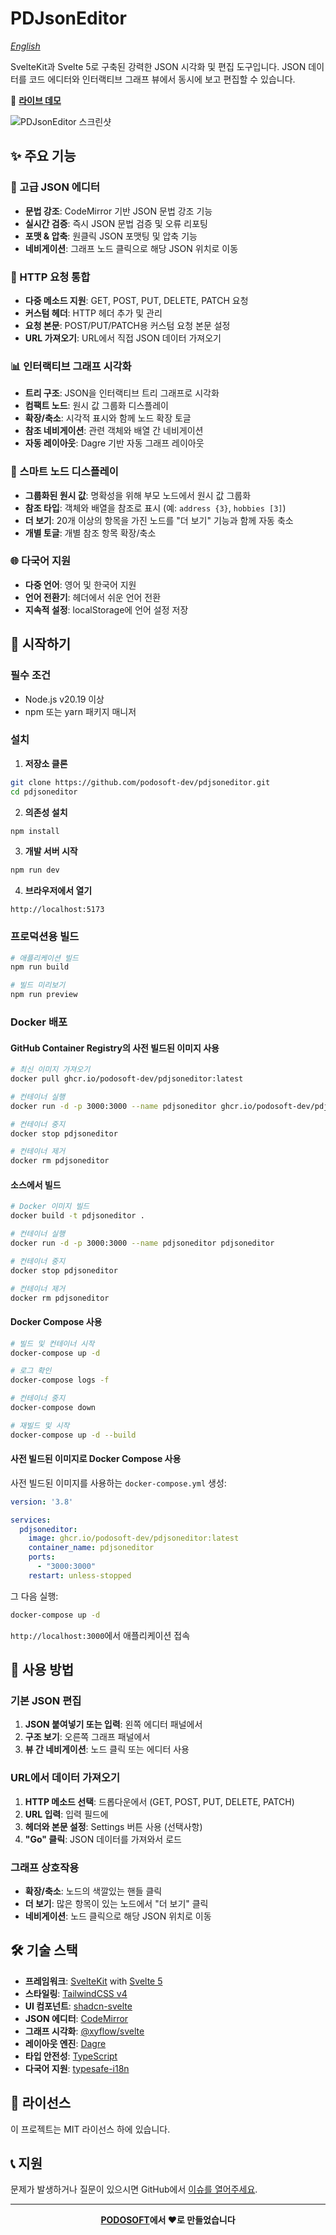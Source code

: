 # PDJsonEditor

*[English](README.md)*

SvelteKit과 Svelte 5로 구축된 강력한 JSON 시각화 및 편집 도구입니다. JSON 데이터를 코드 에디터와 인터랙티브 그래프 뷰에서 동시에 보고 편집할 수 있습니다.

🔗 **[라이브 데모](https://json.podosoft.io)**

![PDJsonEditor 스크린샷](screenshots/pdjsoneditor.png)

## ✨ 주요 기능

### 📝 고급 JSON 에디터
- **문법 강조**: CodeMirror 기반 JSON 문법 강조 기능
- **실시간 검증**: 즉시 JSON 문법 검증 및 오류 리포팅
- **포맷 & 압축**: 원클릭 JSON 포맷팅 및 압축 기능
- **네비게이션**: 그래프 노드 클릭으로 해당 JSON 위치로 이동

### 🔗 HTTP 요청 통합
- **다중 메소드 지원**: GET, POST, PUT, DELETE, PATCH 요청
- **커스텀 헤더**: HTTP 헤더 추가 및 관리
- **요청 본문**: POST/PUT/PATCH용 커스텀 요청 본문 설정
- **URL 가져오기**: URL에서 직접 JSON 데이터 가져오기

### 📊 인터랙티브 그래프 시각화
- **트리 구조**: JSON을 인터랙티브 트리 그래프로 시각화
- **컴팩트 노드**: 원시 값 그룹화 디스플레이
- **확장/축소**: 시각적 표시와 함께 노드 확장 토글
- **참조 네비게이션**: 관련 객체와 배열 간 네비게이션
- **자동 레이아웃**: Dagre 기반 자동 그래프 레이아웃

### 🎯 스마트 노드 디스플레이
- **그룹화된 원시 값**: 명확성을 위해 부모 노드에서 원시 값 그룹화
- **참조 타입**: 객체와 배열을 참조로 표시 (예: `address {3}`, `hobbies [3]`)
- **더 보기**: 20개 이상의 항목을 가진 노드를 "더 보기" 기능과 함께 자동 축소
- **개별 토글**: 개별 참조 항목 확장/축소

### 🌐 다국어 지원
- **다중 언어**: 영어 및 한국어 지원
- **언어 전환기**: 헤더에서 쉬운 언어 전환
- **지속적 설정**: localStorage에 언어 설정 저장

## 🚀 시작하기

### 필수 조건
- Node.js v20.19 이상
- npm 또는 yarn 패키지 매니저

### 설치

1. **저장소 클론**
```bash
git clone https://github.com/podosoft-dev/pdjsoneditor.git
cd pdjsoneditor
```

2. **의존성 설치**
```bash
npm install
```

3. **개발 서버 시작**
```bash
npm run dev
```

4. **브라우저에서 열기**
```
http://localhost:5173
```

### 프로덕션용 빌드

```bash
# 애플리케이션 빌드
npm run build

# 빌드 미리보기
npm run preview
```

### Docker 배포

#### GitHub Container Registry의 사전 빌드된 이미지 사용

```bash
# 최신 이미지 가져오기
docker pull ghcr.io/podosoft-dev/pdjsoneditor:latest

# 컨테이너 실행
docker run -d -p 3000:3000 --name pdjsoneditor ghcr.io/podosoft-dev/pdjsoneditor:latest

# 컨테이너 중지
docker stop pdjsoneditor

# 컨테이너 제거
docker rm pdjsoneditor
```

#### 소스에서 빌드

```bash
# Docker 이미지 빌드
docker build -t pdjsoneditor .

# 컨테이너 실행
docker run -d -p 3000:3000 --name pdjsoneditor pdjsoneditor

# 컨테이너 중지
docker stop pdjsoneditor

# 컨테이너 제거
docker rm pdjsoneditor
```

#### Docker Compose 사용

```bash
# 빌드 및 컨테이너 시작
docker-compose up -d

# 로그 확인
docker-compose logs -f

# 컨테이너 중지
docker-compose down

# 재빌드 및 시작
docker-compose up -d --build
```

#### 사전 빌드된 이미지로 Docker Compose 사용

사전 빌드된 이미지를 사용하는 `docker-compose.yml` 생성:

```yaml
version: '3.8'

services:
  pdjsoneditor:
    image: ghcr.io/podosoft-dev/pdjsoneditor:latest
    container_name: pdjsoneditor
    ports:
      - "3000:3000"
    restart: unless-stopped
```

그 다음 실행:
```bash
docker-compose up -d
```

`http://localhost:3000`에서 애플리케이션 접속

## 📖 사용 방법

### 기본 JSON 편집
1. **JSON 붙여넣기 또는 입력**: 왼쪽 에디터 패널에서
2. **구조 보기**: 오른쪽 그래프 패널에서
3. **뷰 간 네비게이션**: 노드 클릭 또는 에디터 사용

### URL에서 데이터 가져오기
1. **HTTP 메소드 선택**: 드롭다운에서 (GET, POST, PUT, DELETE, PATCH)
2. **URL 입력**: 입력 필드에
3. **헤더와 본문 설정**: Settings 버튼 사용 (선택사항)
4. **"Go" 클릭**: JSON 데이터를 가져와서 로드

### 그래프 상호작용
- **확장/축소**: 노드의 색깔있는 핸들 클릭
- **더 보기**: 많은 항목이 있는 노드에서 "더 보기" 클릭
- **네비게이션**: 노드 클릭으로 해당 JSON 위치로 이동

## 🛠️ 기술 스택

- **프레임워크**: [SvelteKit](https://svelte.dev/docs/kit) with [Svelte 5](https://svelte.dev/)
- **스타일링**: [TailwindCSS v4](https://tailwindcss.com/)
- **UI 컴포넌트**: [shadcn-svelte](https://www.shadcn-svelte.com/)
- **JSON 에디터**: [CodeMirror](https://codemirror.net/)
- **그래프 시각화**: [@xyflow/svelte](https://xyflow.com/)
- **레이아웃 엔진**: [Dagre](https://github.com/dagrejs/dagre)
- **타입 안전성**: [TypeScript](https://www.typescriptlang.org/)
- **다국어 지원**: [typesafe-i18n](https://github.com/ivanhofer/typesafe-i18n)

## 📝 라이선스

이 프로젝트는 MIT 라이선스 하에 있습니다.

## 📞 지원

문제가 발생하거나 질문이 있으시면 GitHub에서 [이슈를 열어주세요](https://github.com/podosoft-dev/pdjsoneditor/issues).

---

<div align="center">
  <strong><a href="https://podosoft.io">PODOSOFT</a>에서 ❤️로 만들었습니다</strong>
</div>